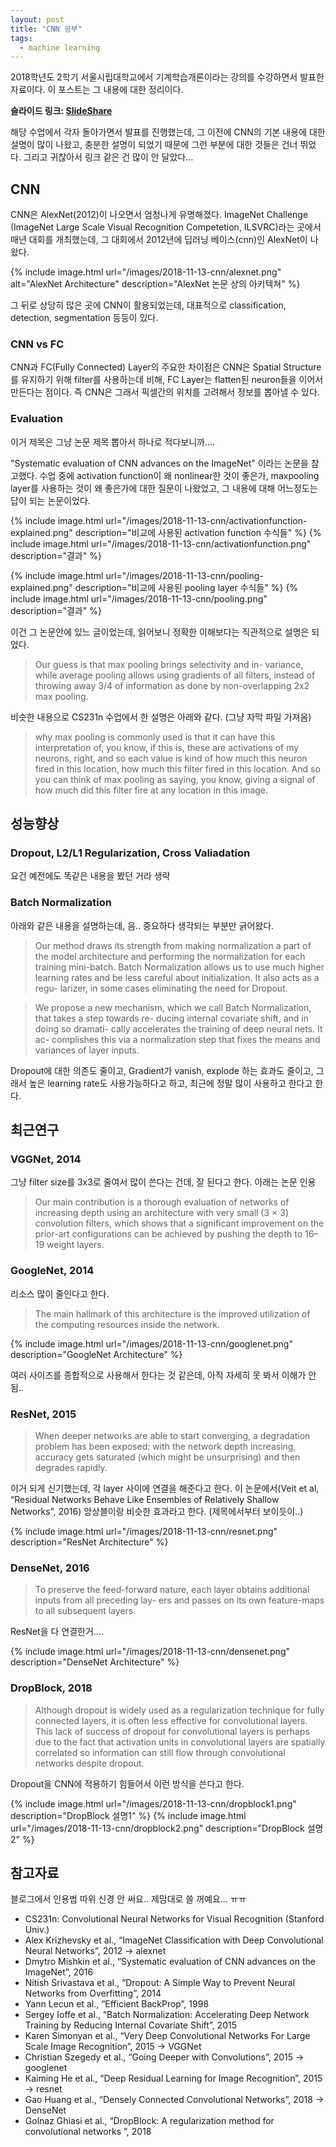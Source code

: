```yaml
---
layout: post
title: "CNN 공부"
tags:
  - machine learning
---
```


2018학년도 2학기 서울시립대학교에서 기계학습개론이라는 강의를 수강하면서 발표한 자료이다. 이 포스트는 그 내용에 대한 정리이다.

**슬라이드 링크: [SlideShare](https://www.slideshare.net/JeongUkJae/cnn-122880759)**

해당 수업에서 각자 돌아가면서 발표를 진행했는데, 그 이전에 CNN의 기본 내용에 대한 설명이 많이 나왔고, 충분한 설명이 되었기 때문에 그런 부분에 대한 것들은 건너 뛰었다. 그리고 귀찮아서 링크 같은 건 많이 안 달았다...

## CNN

CNN은 AlexNet(2012)이 나오면서 엄청나게 유명해졌다. ImageNet Challenge (ImageNet Large Scale Visual Recognition Competetion, ILSVRC)라는 곳에서 매년 대회를 개최했는데, 그 대회에서 2012년에 딥러닝 베이스(cnn)인 AlexNet이 나왔다.

{% include image.html url="/images/2018-11-13-cnn/alexnet.png" alt="AlexNet Architecture" description="AlexNet 논문 상의 아키텍쳐" %}

그 뒤로 상당히 많은 곳에 CNN이 활용되었는데, 대표적으로 classification, detection, segmentation 등등이 있다.

### CNN vs FC

CNN과 FC(Fully Connected) Layer의 주요한 차이점은 CNN은 Spatial Structure를 유지하기 위해 filter를 사용하는데 비해, FC Layer는 flatten된 neuron들을 이어서 만든다는 점이다. 즉 CNN은 그래서 픽셀간의 위치를 고려해서 정보를 뽑아낼 수 있다.

### Evaluation

이거 제목은 그냥 논문 제목 뽑아서 하나로 적다보니까....

"Systematic evaluation of CNN advances on the ImageNet" 이라는 논문을 참고했다. 수업 중에 activation function이 왜 nonlinear한 것이 좋은가, maxpooling layer를 사용하는 것이 왜 좋은가에 대한 질문이 나왔었고, 그 내용에 대해 어느정도는 답이 되는 논문이었다.

{% include image.html url="/images/2018-11-13-cnn/activationfunction-explained.png" description="비교에 사용된 activation function 수식들" %}
{% include image.html url="/images/2018-11-13-cnn/activationfunction.png" description="결과" %}

{% include image.html url="/images/2018-11-13-cnn/pooling-explained.png" description="비교에 사용된 pooling layer 수식들" %}
{% include image.html url="/images/2018-11-13-cnn/pooling.png" description="결과" %}

이건 그 논문안에 있느 글이었는데, 읽어보니 정확한 이해보다는 직관적으로 설명은 되었다.

> Our guess is that max pooling brings selectivity and in- variance, while average pooling allows using gradients of all filters, instead of throwing away 3/4 of information as done by non-overlapping 2x2 max pooling.

비슷한 내용으로 CS231n 수업에서 한 설명은 아래와 같다. (그냥 자막 파일 가져옴)

> why max pooling is commonly used is that it can have this interpretation of, you know, if this is, these are activations of my neurons, right, and so each value is kind of how much this neuron fired in this location, how much this filter fired in this location. And so you can think of max pooling as saying, you know, giving a signal of how much did this filter fire at any location in this image.

## 성능향상

### Dropout, L2/L1 Regularization, Cross Valiadation

요건 예전에도 똑같은 내용을 봤던 거라 생략

### Batch Normalization

아래와 같은 내용을 설명하는데, 음.. 중요하다 생각되는 부분만 긁어왔다.

> Our method draws its strength from making normalization a part of the model architecture and performing the normalization for each training mini-batch. Batch Normalization allows us to use much higher learning rates and be less careful about initialization. It also acts as a regu- larizer, in some cases eliminating the need for Dropout.

> We propose a new mechanism, which we call Batch Normalization, that takes a step towards re- ducing internal covariate shift, and in doing so dramati- cally accelerates the training of deep neural nets. It ac- complishes this via a normalization step that fixes the means and variances of layer inputs.

Dropout에 대한 의존도 줄이고, Gradient가 vanish, explode 하는 효과도 줄이고, 그래서 높은 learning rate도 사용가능하다고 하고, 최근에 정말 많이 사용하고 한다고 한다.

## 최근연구

### VGGNet, 2014

그냥 filter size를 3x3로 줄여서 많이 쓴다는 건데, 잘 된다고 한다. 아래는 논문 인용

> Our main contribution is a thorough evaluation of networks of increasing depth using an architecture with very small (3 × 3) convolution filters, which shows that a significant improvement on the prior-art configurations can be achieved by pushing the depth to 16–19 weight layers.

### GoogleNet, 2014

리소스 많이 줄인다고 한다.

> The main hallmark of this architecture is the improved utilization of the computing resources inside the network.

{% include image.html url="/images/2018-11-13-cnn/googlenet.png" description="GoogleNet Architecture" %}

여러 사이즈를 종합적으로 사용해서 한다는 것 같은데, 아직 자세히 못 봐서 이해가 안됨..

### ResNet, 2015

> When deeper networks are able to start converging, a degradation problem has been exposed: with the network depth increasing, accuracy gets saturated (which might be unsurprising) and then degrades rapidly.

이거 되게 신기했는데, 각 layer 사이에 연결을 해준다고 한다. 이 논문에서(Veit et al, “Residual Networks Behave Like Ensembles of Relatively Shallow Networks”, 2016) 앙상블이랑 비슷한 효과라고 한다. (제목에서부터 보이듯이..)

{% include image.html url="/images/2018-11-13-cnn/resnet.png" description="ResNet Architecture" %}

### DenseNet, 2016

> To preserve the feed-forward nature, each layer obtains additional inputs from all preceding lay- ers and passes on its own feature-maps to all subsequent layers.

ResNet을 다 연결한거....

{% include image.html url="/images/2018-11-13-cnn/densenet.png" description="DenseNet Architecture" %}

### DropBlock, 2018

> Although dropout is widely used as a regularization technique for fully connected layers, it is often less effective for convolutional layers. This lack of success of dropout for convolutional layers is perhaps due to the fact that activation units in convolutional layers are spatially correlated so information can still flow through convolutional networks despite dropout.

Dropout을 CNN에 적용하기 힘들어서 이런 방식을 쓴다고 한다.

{% include image.html url="/images/2018-11-13-cnn/dropblock1.png" description="DropBlock 설명1" %}
{% include image.html url="/images/2018-11-13-cnn/dropblock2.png" description="DropBlock 설명2" %}

## 참고자료

블로그에서 인용법 따위 신경 안 써요.. 제맘대로 쓸 꺼예요... ㅠㅠ

* CS231n: Convolutional Neural Networks for Visual Recognition (Stanford Univ.)
* Alex Krizhevsky et al., “ImageNet Classification with Deep Convolutional Neural Networks”, 2012 -> alexnet
* Dmytro Mishkin et al., “Systematic evaluation of CNN advances on the ImageNet”, 2016
* Nitish Srivastava et al., “Dropout: A Simple Way to Prevent Neural Networks from Overfitting”, 2014
* Yann Lecun et al., “Efficient BackProp”, 1998
* Sergey Ioffe et al., “Batch Normalization: Accelerating Deep Network Training by Reducing Internal Covariate Shift”, 2015
* Karen Simonyan et al., “Very Deep Convolutional Networks For Large Scale Image Recognition”, 2015 -> VGGNet
* Christian Szegedy et al., “Going Deeper with Convolutions”, 2015 -> googlenet
* Kaiming He et al., “Deep Residual Learning for Image Recognition”, 2015 -> resnet
* Gao Huang et al., “Densely Connected Convolutional Networks”, 2018 -> DenseNet
* Golnaz Ghiasi et al., “DropBlock: A regularization method for convolutional networks ”, 2018
